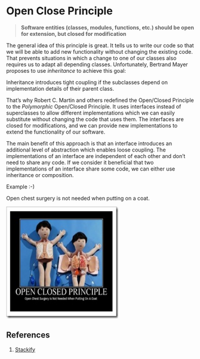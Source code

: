 # Open Close Principle

>  **Software entities (classes, modules, functions, etc.) should be open for extension, but closed for modification**

The general idea of this principle is great. It tells us to write our code so that we will be able to add new functionality without changing the existing code. That prevents situations in which a change to one of our classes also requires us to adapt all depending classes. Unfortunately, Bertrand Mayer proposes to use _inheritance_ to achieve this goal:

Inheritance introduces tight coupling if the subclasses depend on implementation details of their parent class.

That’s why Robert C. Martin and others redefined the Open/Closed Principle to the *Polymorphic* Open/Closed Principle. It uses interfaces instead of superclasses to allow different implementations which we can easily substitute without changing the code that uses them. The interfaces are closed for modifications, and we can provide new implementations to extend the functionality of our software.

The main benefit of this approach is that an interface introduces an additional level of abstraction which enables loose coupling. The implementations of an interface are independent of each other and don’t need to share any code. If we consider it beneficial that two implementations of an interface share some code, we can either use inheritance or composition.


Example :-)

Open chest surgery is not needed when putting on a coat.

<img src='OCP.jpg' width =300 height=300>


## References

1. [Stackify](https://stackify.com/solid-design-open-closed-principle/)
